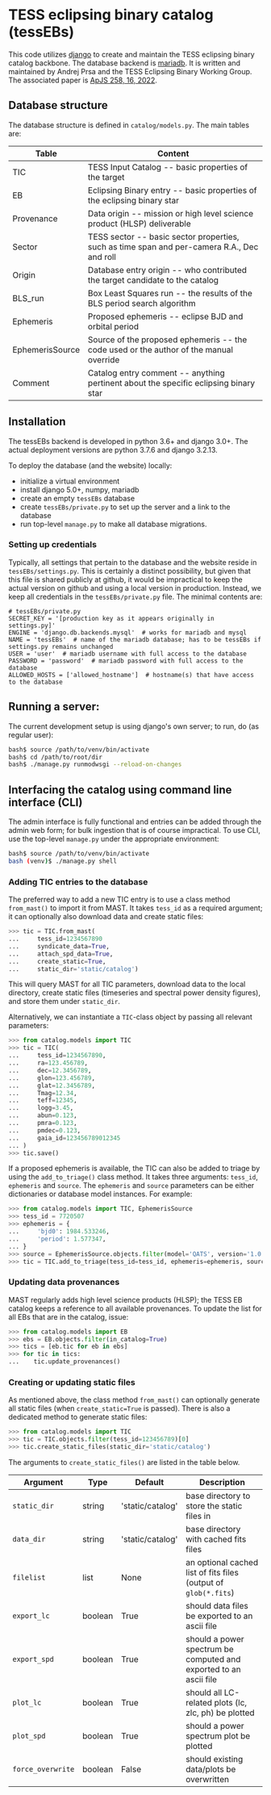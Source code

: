 # TESS eclipsing binary catalog (tessEBs)

This code utilizes [django](https://www.djangoproject.com/) to create and maintain the TESS eclipsing binary catalog backbone. The database backend is [mariadb](https://mariadb.org/). It is written and maintained by Andrej Prsa and the TESS Eclipsing Binary Working Group. The associated paper is [ApJS 258, 16, 2022](https://ui.adsabs.harvard.edu/abs/2022ApJS..258...16P/abstract).

## Database structure

The database structure is defined in `catalog/models.py`. The main tables are:

| Table  | Content |
| -----  | ------- |
| TIC    | TESS Input Catalog -- basic properties of the target |
| EB     | Eclipsing Binary entry -- basic properties of the eclipsing binary star |
| Provenance | Data origin -- mission or high level science product (HLSP) deliverable |
| Sector | TESS sector -- basic sector properties, such as time span and per-camera R.A., Dec and roll |
| Origin | Database entry origin -- who contributed the target candidate to the catalog |
| BLS_run | Box Least Squares run -- the results of the BLS period search algorithm |
| Ephemeris | Proposed ephemeris -- eclipse BJD and orbital period |
| EphemerisSource | Source of the proposed ephemeris -- the code used or the author of the manual override |
| Comment | Catalog entry comment -- anything pertinent about the specific eclipsing binary star |

## Installation

The tessEBs backend is developed in python 3.6+ and django 3.0+. The actual deployment versions are python 3.7.6 and django 3.2.13.

To deploy the database (and the website) locally:

* initialize a virtual environment
* install django 5.0+, numpy, mariadb
* create an empty `tessEBs` database
* create `tessEBs/private.py` to set up the server and a link to the database
* run top-level `manage.py` to make all database migrations.

### Setting up credentials

Typically, all settings that pertain to the database and the website reside in `tessEBs/settings.py`. This is certainly a distinct possibility, but given that this file is shared publicly at github, it would be impractical to keep the actual version on github and using a local version in production. Instead, we keep all credentials in the `tessEBs/private.py` file. The minimal contents are:

```text
# tessEBs/private.py
SECRET_KEY = '[production key as it appears originally in settings.py]'
ENGINE = 'django.db.backends.mysql'  # works for mariadb and mysql
NAME = 'tessEBs'  # name of the mariadb database; has to be tessEBs if settings.py remains unchanged
USER = 'user'  # mariadb username with full access to the database
PASSWORD = 'password'  # mariadb password with full access to the database
ALLOWED_HOSTS = ['allowed_hostname']  # hostname(s) that have access to the database
```

## Running a server:

The current development setup is using django's own server; to run, do (as regular user):
```bash
bash$ source /path/to/venv/bin/activate
bash$ cd /path/to/root/dir
bash$ ./manage.py runmodwsgi --reload-on-changes
```

## Interfacing the catalog using command line interface (CLI)

The admin interface is fully functional and entries can be added through the admin web form; for bulk ingestion that is of course impractical. To use CLI, use the top-level `manage.py` under the appropriate environment:

```bash
bash$ source /path/to/venv/bin/activate
bash (venv)$ ./manage.py shell
```

### Adding TIC entries to the database

The preferred way to add a new TIC entry is to use a class method `from_mast()` to import it from MAST. It takes `tess_id` as a required argument; it can optionally also download data and create static files:
```python
>>> tic = TIC.from_mast(
...     tess_id=1234567890
...     syndicate_data=True,
...     attach_spd_data=True,
...     create_static=True,
...     static_dir='static/catalog')
```
This will query MAST for all TIC parameters, download data to the local directory,  create static files (timeseries and spectral power density figures), and store them under `static_dir`.

Alternatively, we can instantiate a `TIC`-class object by passing all relevant parameters:
```python
>>> from catalog.models import TIC
>>> tic = TIC(
...     tess_id=1234567890,
...     ra=123.456789,
...     dec=12.3456789,
...     glon=123.456789,
...     glat=12.3456789,
...     Tmag=12.34,
...     teff=12345,
...     logg=3.45,
...     abun=0.123,
...     pmra=0.123,
...     pmdec=0.123,
...     gaia_id=123456789012345
... )
>>> tic.save()
```
If a proposed ephemeris is available, the TIC can also be added to triage by using the `add_to_triage()` class method. It takes three arguments: `tess_id`, `ephemeris` and `source`. The `ephemeris` and `source` parameters can be either dictionaries or database model instances. For example:

```python
>>> from catalog.models import TIC, EphemerisSource
>>> tess_id = 7720507
>>> ephemeris = {
...     'bjd0': 1984.533246,
...     'period': 1.577347,
... }
>>> source = EphemerisSource.objects.filter(model='QATS', version='1.0')[0]
>>> tic = TIC.add_to_triage(tess_id=tess_id, ephemeris=ephemeris, source=source)
```
### Updating data provenances

MAST regularly adds high level science products (HLSP); the TESS EB catalog keeps a reference to all available provenances. To update the list for all EBs that are in the catalog, issue:
```python
>>> from catalog.models import EB
>>> ebs = EB.objects.filter(in_catalog=True)
>>> tics = [eb.tic for eb in ebs]
>>> for tic in tics:
...    tic.update_provenances()
```

### Creating or updating static files

As mentioned above, the class method `from_mast()` can optionally generate all static files (when `create_static=True` is passed). There is also a dedicated method to generate static files:
```python
>>> from catalog.models import TIC
>>> tic = TIC.objects.filter(tess_id=123456789)[0]
>>> tic.create_static_files(static_dir='static/catalog')
```
The arguments to `create_static_files()` are listed in the table below.

| Argument | Type | Default | Description |
|----------|------|---------|-------------|
| `static_dir` | string | 'static/catalog' | base directory to store the static files in |
| `data_dir` | string | 'static/catalog' | base directory with cached fits files |
| `filelist` | list | None | an optional cached list of fits files (output of `glob(*.fits`) |
| `export_lc` | boolean | True | should data files be exported to an ascii file |
| `export_spd` | boolean | True | should a power spectrum be computed and exported to an ascii file |
| `plot_lc` | boolean | True | should all LC-related plots (lc, zlc, ph) be plotted |
| `plot_spd` | boolean | True | should a power spectrum plot be plotted |
| `force_overwrite` | boolean | False | should existing data/plots be overwritten |
